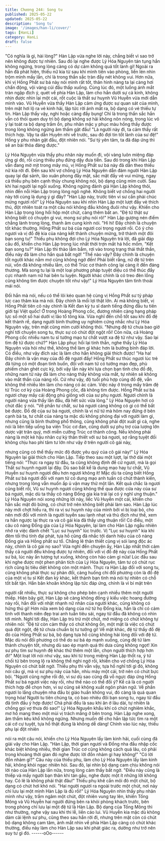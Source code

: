 ```yaml
---
title: Chương 244: Song tu
published: 2025-05-22
updated: 2025-05-22
description: 'Song tu'
image: '/images/han-li/cover/'
tags: [HanLi]
category: HanLi
draft: false
---
```


"Có nghĩa là gì, hài lòng?"
Hàn Lập vừa nghe lời này, chẳng biết vì sao trở nên không được
tự nhiên. Sau đó lại nghe được Lý Hóa Nguyên tán tụng hắn
không ngừng, trong lòng càng có dự cảm không quá tốt lành gì!
Ngoài ra hắn đã phát hiện, thiếu nữ kia từ sau khi mình tiến vào
phòng, liền lén nhìn trộm mình mấy lần, chỉ là trong thần sắc tràn
đầy nét không vui. Hơn nữa, khi vị Hồng Phất sư bá này nói mình
rất tốt, thân hình nàng ta lại càng hơi chấn động, vội vàng cúi đầu
thấp xuống.
Cùng lúc đó, một luồng ánh mắt tràn ngập địch ý, quét về phía
Hàn Lập, làm cho hắn dưới sự cả kinh, không nhịn được nhìn lại
một cái, rốt cuộc là thất sư huynh Vũ Huyễn vừa mới dẫn mình
vào.
Vũ Huyễn vừa thấy Hàn Lập cảm ứng được sự quan sát của
mình, trên mặt hơi lộ ra vẻ kinh hãi, lập tức rời ánh mắt ra, bộ
dạng có vẻ thiếu tự tin.
Hàn Lập thấy vậy, nghi hoặc càng đầy bụng! Chỉ là trong thần sắc
hắn vẫn có thói quen duy trì bộ dạng không sợ hãi không nôn
nóng, trong lúc vô ý lại toát ra bộ dạng trầm ổn, phu nhân mặc y
phục màu hồng thấy được trong lòng không ngừng âm thầm gật
đầu!
"Là người này đi, ta cảm thấy rất thích hợp. Vậy ta dẫn Huyên nhi
về trước, sau đó đợi tin tốt lành của sư đệ!" Hồng y phu nhân gật
đầu, đột nhiên nói.
"Sư tỷ yên tâm, ta đã đáp ứng thì sẽ an bài thỏa đáng được."

Lý Hóa Nguyên vừa thấy phu nhân này muốn đi, vội vàng luôn
miệng đáp ứng gì đó, rồi cùng thiếu phụ đứng dậy đưa tiễn. Sau
đó trong khi Hàn Lập vẫn đang mờ mịt trong mây mù, vị Hồng
Phất sư bá này đã dẫn theo thiếu nữ kia rời đi.
Đến sau khi vợ chồng Lý Hóa Nguyên dẫn đám người Hàn Lập
quay lại đại sảnh, lão xuân phong đầy mặt, sắc mặt đầy vẻ vui
mừng, ngay cả thiếu phụ bên cạnh thủy chung không nói, bộ
dạng cũng mỉm cười.
Sau khi hai người lại ngồi xuống. Không ngừng đánh giá Hàn Lập
không thôi, nhìn đến nỗi Hàn Lập trong lòng ngô nghê. Không biết
vợ chồng hai người này tới cùng là dụng ý gì đây?
"Hàn Lập này, trước tiên vi sư cần phải chúc mừng ngươi rồi!" Lý
Hóa Nguyên sau khi nhìn Hàn Lập một lượt đầy vẻ thích thú, đột
nhiên toát ra một câu nói không đầu không đuôi như vậy. Khiến
cho Hàn Lập trong lòng hồi hộp một chút, càng thêm bất an.
"Đệ tử thật sự không biết có chuyện gì vui, mong sư phụ nói rõ!"
Hàn Lập gượng nén điềm chẳng lành trong lòng, thanh âm cung
kính nói.
"Hì hì! Đây chính là chuyện tốt khác thường. Hồng Phất sư bá của
ngươi coi trọng ngươi rồi. Có ý cho ngươi và vị đồ đệ kia của nàng
kết thành chuyện mừng, trở thành một đôi bạn song tu!" Thiếu
phụ không đợi cho Lý Hóa Nguyên trả lời, đã giải đáp câu đố,
khiến cho Hàn Lập trong lúc nhất thời trợn mắt há hốc mồm.
"Kết bạn song tu?" Hàn Lập thì thào lẩm bẩm, rơi vào trong trạng
thái thất thần, điều này đã làm cho hắn quá bất ngờ!
"Thế nào vậy? Đây chính là chuyện tốt người khác nằm mơ cũng
không ngờ đến! Phải biết rằng, nữ đệ tử trên núi, vốn đã không
nhiều lắm, có thể Trúc cơ thành công lại càng ít đến đáng thương.
Mà song tu lại là một loại phương pháp tuyệt diệu có thể thúc đẩy
cực nhanh nam nữ hai bên tu luyện. Người khác chính là có treo
đèn lồng cũng không tìm được chuyện tốt như vậy!" Lý Hóa
Nguyên tâm tình thoải mái nói.

Đối hắn mà nói, nếu có thể lôi kéo quan hệ cùng vị Hồng Phất sư
tỷ pháp lực cao thâm kia mà nói. Đây chính là mối lợi thật lớn. Ai
mà không biết, vị Hồng Phất tiên cô này chính là Kết đan kỳ tu sĩ
danh tiếng đứng đầu tu tiên giới tại Việt quốc! Ở trong Hoàng
Phong cốc, đương nhiên càng hạng pháp lực số một số hai dưới
vị lão tổ tông kia.
Vừa nghĩ đến chỗ tốt sau khi đồ đệ kết thành rể, dạng người bình
thường uy nghiêm cứng nhắc như Lý Hóa Nguyên vậy, trên mặt
cũng mỉm cười không thôi.
"Nhưng đệ tử chưa bao giờ nghĩ tới chuyện song tu, thực sự có
chút đột ngột rồi! Còn nữa, cả Hoàng Phong cốc nhiều nam tu sĩ
tướng mạo tư chất vượt xa đệ tử như vậy. Sao lại tìm đệ tử được
chứ?" Hàn Lập phục hồi lại tinh thần, nghe thấy Lý Hóa Nguyên
vừa hỏi như thế, không thể làm gì khác hơn là bướng bỉnh đáp
lời. Có điều, như vậy đích xác là làm cho hắn không giải thích
được!
"Ha ha! Đây chính là vận may của đồ đệ ngươi đấy! Hồng Phất sư
thúc ngươi lúc trẻ đã từng có một đoạn tình buồn, đối với nam tử
có tướng mạo đẹp, phù phiếm chán ghét cực kỳ, bởi vậy lần này
khi lựa chọn bạn tình cho đồ đệ, những nam tử này đã làm cho
nàng thấy không vừa mắt, tự nhiên sẽ không vào mắt thần của
nàng rồi. Cứ như vậy, độ tuổi phù hợp cùng đồ đệ, vẫn không thể
nhiều lên làm cho nàng có ác cảm. Việc này ở trong mấy trăm đệ
tử Trúc cơ kỳ của Hoàng Phong cốc, đã không tìm được. Hồng
Phất sư bá ngươi chạy mấy cái động phủ giống với của sư phụ
ngươi. Ngươi chính là người nàng vừa thấy lần đầu, đã hết sức
vừa lòng." Lý Hóa Nguyên hơi có chút đắc ý nói.
"Về phần tư chất, sư bá ngươi càng không có gì có thể bắt bẻ
được. Đồ đệ của sư bá ngươi, chính là vị nữ tử mà hôm nay đứng
ở bên cạnh bà ta, tư chất của nàng ta mặc dù không phóng đại
với người làm gì, nhưng cũng là bình thường phổ thông, cũng
không phải đột xuất gì cả, nghe nói là liên tiếp uống ba viên Trúc
cơ đan, cũng dưới sự phụ trợ của lượng lớn dược vật trân quý,
mới miễn cưỡng Trúc cơ thành công. Nếu không phải nàng là một
kẻ hậu nhân cự kỳ thân thiết với sư bá ngươi, sợ rằng tuyệt đối
không chịu hao phí tâm tư lớn như vậy ở trên người cô gái này,

nhưng cũng có thể thấy mức độ được yêu quý của cô gái này!" Lý
Hóa Nguyên lại giải thích cho Hàn Lập.
Tiếp theo sau một lượt, lại thở dài một tiếng nói:
"Thực ra ngay từ đầu, ta cũng không định đề cử ngươi, mà là gọi
Thất sư huynh ngươi lại đây. Dù sao bất kể là dung mạo hay tư
chất, Vũ Huyễn sư huynh ngươi đều hơn ngươi không ít! Mặc dù
ta cũng biết Hồng Phất sư bá ngươi đối với nam tử có dung mạo
anh tuấn có chút thành kiến, nhưng trong lòng vẫn muốn ấp ủ vận
may thử một lần. Kết quả chắc là ngươi cũng biết rồi, Vũ sư
huynh ngươi cũng không thể qua được cửa này của sư bá ngươi,
mặc dù ta thấy cô nàng Đổng gia kia trái lại có ý nghĩ ưng thuận."
Lý Hóa Nguyên nói xong những lời này, liếc Vũ Huyễn một cái,
khiến cho hắn sắc mặt đỏ bừng, có chút trở nên không biết phải
làm sao.
Hàn Lập lúc này mới chợt hiểu ra, thì ra vị sư huynh này của mình
bởi vì bị loại bỏ, cho nên mới đối với mình là người tuyển sau
lạnh nhạt và thù địch như thế, xem ra hắn ngược lại thực ra và cô
gái kia đã thấy ưng thuận rồi! Có điều, một câu cô nàng Đổng gia
của Lý Hóa Nguyên, lại làm cho Hàn Lập ngẫu nhiên nhớ ra việc
đánh chết "Lục sư huynh" lúc trước.
Vị "Lục sư huynh" kia khi đêm tối thú tính đại phát, tựa hồ cũng đã
nhắc tới danh hiệu của cô nàng Đổng gia và Hồng phất sư tổ.
Chẳng lẽ thân thiết cùng vị sói lang độc ác này, chính là cô gái nọ
sao?
Vừa nghĩ đến chuyện ấy, Hàn Lập nhất thời cảm thấy cả người
đều không được tự nhiên, đối với vị đồ đệ này của Hồng Phất sư
bá, lúc này ấn tượng tụt xuống, không còn hảo cảm gì nữa! Lúc
đầu sau khi nghe được một phen phân tích của Lý Hóa Nguyên,
tâm tư có chút rục rịch cũng bị tiêu diệt không còn một mảnh.
Thực ra Hàn Lập đối với song tu, cũng không phải thực sự phản
đối, càng huống chi đối phương còn là đồ đệ của một vị tu sĩ Kết
đan kỳ khác, kết thành bạn tình mà nói tự nhiên có chỗ tốt bất tận.
Hắn băn khoăn không lập tức đáp ứng, chính là vì bí mật trên

người rất nhiều, thực sự không cho phép bên cạnh nhiều thêm
một người thiếp.
Hiện bây giờ, Hàn Lập sẽ càng không đồng ý kiểu việc hoang
đường này rồi, hắn đối với nhặt nhạnh nữ nhân của người khác,
cũng không có hứng thú gì! Hơn nữa xem bộ dạng của nữ tử họ
Đổng kia, hẳn là chỉ có cảm tình với thanh niên đẹp trai anh tuấn
tiêu sái, ngay từ đầu đã không có nhìn tới mình.
Nghĩ tới đây, Hàn Lập trù trừ một chút, mở miệng có chút không
tự nhiên nói:
"Đệ tử còn cảm thấy có chút không ổn, một mặt là việc có chút
quá đột ngột, đệ tử chưa chuẩn bị tư tưởng gì! Về mặt khác, đệ tử
thấy đồ đệ đó của Hồng Phất sư bá, bộ dạng tựa hồ cũng không
hài lòng đối với đệ tử. Mặc dù nói đối phương có thể do sư bá ép
mạnh xuống, cùng đệ tử làm thành chuyện tốt, nhưng dù sao ép
mạnh quá thì dưa cũng không ngọt! Xin sư phụ tìm sư huynh đệ
khác thử thêm một lần, chọn người thích hợp hơn đi!"
Một loạt lời nói như vậy, sau khi từ trong miệng Hàn Lập thốt ra, ý
tứ chối từ bên trong lộ ra không thể nghi ngờ rồi, khiến cho vợ
chồng Lý Hóa Nguyên có chút bất ngờ.
Thiếu phụ thì vẫn vậy, tựa hồ nghĩ tới gì đó, không nói câu gì, mà
vị sư phụ này của hắn, nhíu mày một cái, trở nên có chút bực bội.
"Ngươi cũng nghe rồi đó, vi sư dù sao cũng đã vỗ ngực đáp ứng
Hồng Phất sư bá ngươi việc này rồi, như thế nào có thể đổi ý? Kể
cả là có người thích hợp để chọn hơn, vi sư cũng sẽ không xuất
ngôn phản ngữ. Về phần ngươi lo lắng chuyện nha đầu bị giáo
huấn không vui, đó càng là quá quan trọng hóa! Người tu tiên
chúng ta, có bao nhiêu đôi bạn song tu, ngay từ đầu đã tình đầu ý
hợp được! Chả phải đều là sau khi ăn ở lâu dài, tự nhiên là chồng
gọi vợ thưa đó sao!" Lý Hóa Nguyên khẩu khí có chút nghiêm
khắc, mơ hồ mang theo một mùi vị trách mắng ở bên trong.
Hàn Lập nghe xong, âm thầm kêu khổ không ngừng. Nhưng
muốn để cho hắn lập tức tìm ra một cái cớ cự tuyệt, tựa hồ thật
đúng là không dễ dàng! Chính vào lúc này, thiếu phụ lại đột nhiên

nói ra một câu nói, khiến cho Lý Hóa Nguyên lấy làm kinh hãi,
cuối cùng đã giải vây cho Hàn Lập.
"Hàn Lập, thời gian ngươi và Đổng nha đầu nhập cốc khác biệt
không nhiều, thời gian Trúc cơ cũng không cách quá lâu, có phải
trong khoảng thời gian đó nghe được lời đồn nhảm gì hay không!"
"Có lời đồn nhảm gì?" Câu này của thiếu phụ, làm cho Lý Hóa
Nguyên lấy làm kinh hãi, không khỏi ngạc nhiên hỏi. Sau đó, lại
nhìn bộ dạng cam chịu không nói lời nào của Hàn Lập lần nữa,
trong lòng cảm thấy bất ngờ.
"Điều này cũng là thiếp và mấy người bạn thân khi tán gẫu, nghe
được một ít những lời không hay. Có lẽ là không phải thật đâu!"
Thiếu phụ khẽ cắn môi đỏ một chút, bộ dạng có chút hơi khó nói.
"Hai người ngươi ra ngoài trước một chút, nơi này chỉ lưu lại một
mình Hàn Lập là đủ rồi!" Lý Hóa Nguyên nhìn thấy phu nhân mình
như vậy, trầm ngâm một chút, đột nhiên vung tay lên, khiến Tống
Mông và Vũ Huyễn hai người đứng bên ra khỏi phòng khách
trước, bên trong phòng chỉ lưu lại một đệ tử là Hàn Lập.
Bộ dạng của Tống Mông thì như thường, nghe vậy sau khi thi lễ,
liền cáo lui. Vũ Huyễn kia mặc dù không dám cãi lệnh sư phụ,
cũng theo sau hắn rời đi, nhưng trên mặt còn có chút bộ dạng
không cam tâm, ánh mắt nhìn về phía Hàn Lập càng có chút khác
thường, điều này làm cho Hàn Lập sau khi phát giác ra, dường
như trở nên suy tư gì đó.
------oOo------
